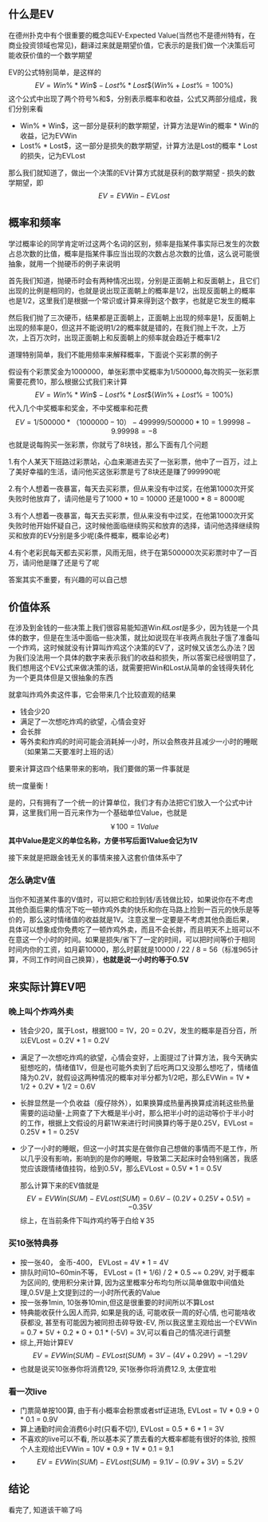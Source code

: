 ## 什么是EV

在德州扑克中有个很重要的概念叫EV-Expected Value(当然也不是德州特有，在商业投资领域也常见)，翻译过来就是期望价值，它表示的是我们做一个决策后可能收获价值的一个数学期望

EV的公式特别简单，是这样的
$$
EV = Win\% * Win\$ - Lost\% * Lost\$ (Win\%+Lost\%=100\%)
$$
这个公式中出现了两个符号%和$，分别表示概率和收益，公式又两部分组成，我们分别来看

- Win% * Win$，这一部分是获利的数学期望，计算方法是Win的概率 * Win的收益，记为EVWin
- Lost% * Lost$，这一部分是损失的数学期望，计算方法是Lost的概率 * Lost的损失，记为EVLost

那么我们就知道了，做出一个决策的EV计算方式就是获利的数学期望 - 损失的数学期望，即
$$
EV = EVWin - EVLost
$$

## 概率和频率

学过概率论的同学肯定听过这两个名词的区别，频率是指某件事实际已发生的次数占总次数的比值，概率是指某件事应当出现的次数占总次数的比值，这么说可能很抽象，就用一个抛硬币的例子来说明

首先我们知道，抛硬币时会有两种情况出现，分别是正面朝上和反面朝上，且它们出现的比例是相同的，也就是说出现正面朝上的概率是1/2，出现反面朝上的概率也是1/2，这里我们是根据一个常识或计算来得到这个数字，也就是它发生的概率

然后我们抛了三次硬币，结果都是正面朝上，正面朝上出现的频率是1，反面朝上出现的频率是0，但这并不能说明1/2的概率就是错的，在我们抛上千次，上万次，上百万次时，出现正面朝上和反面朝上的频率就会趋近于概率1/2

道理特别简单，我们不能用频率来解释概率，下面说个买彩票的例子

假设有个彩票奖金为1000000，单张彩票中奖概率为1/500000,每次购买一张彩票需要花费10，那么根据公式我们来计算
$$
EV = Win\% * Win\$ - Lost\% * Lost\$ (Win\%+Lost\%=100\%)
$$
代入几个中奖概率和奖金，不中奖概率和花费
$$
EV = 1/500000 * （1000000 - 10） - 499999/500000 * 10 = 1.99998 - 9.99998 = -8
$$
也就是说每购买一张彩票，你就亏了8块钱，那么下面有几个问题

1.有个人某天下班路过彩票站，心血来潮进去买了一张彩票，他中了一百万，过上了美好幸福的生活，请问他买这张彩票是亏了8块还是赚了999990呢

2.有个人想着一夜暴富，每天去买彩票，但从来没有中过奖，在他第1000次开奖失败时他放弃了，请问他是亏了1000 * 10 = 10000 还是1000 * 8 = 8000呢

3.有个人想着一夜暴富，每天去买彩票，但从来没有中过奖，在他第1000次开奖失败时他开始怀疑自己，这时候他面临继续购买和放弃的选择，请问他选择继续购买和放弃的EV分别是多少呢(条件概率，概率论必考)

4.有个老彩民每天都去买彩票，风雨无阻，终于在第500000次买彩票时中了一百万，请问他是赚了还是亏了呢

答案其实不重要，有兴趣的可以自己想

## 价值体系

在涉及到金钱的一些决策上我们很容易能知道Win$和Lost$是多少，因为钱是一个具体的数字，但是在生活中面临一些决策，就比如说现在半夜两点我肚子饿了准备叫一个炸鸡，这时候就没有计算叫炸鸡这个决策的EV了，这时候又该怎么办法？因为我们没法用一个具体的数字来表示我们的收益和损失，所以答案已经很明显了，我们想用这个EV公式来做决策的话，就需要把Win和Lost从简单的金钱得失转化为一个更具体但是又很抽象的东西

就拿叫炸鸡外卖这件事，它会带来几个比较直观的结果

- 钱会少20
- 满足了一次想吃炸鸡的欲望，心情会变好
- 会长胖
- 等外卖和炸鸡的时间可能会消耗掉一小时，所以会熬夜并且减少一小时的睡眠（如果第二天要准时上班的话）

要来计算这四个结果带来的影响，我们要做的第一件事就是

统一度量衡！

是的，只有拥有了一个统一的计算单位，我们才有办法把它们放入一个公式中计算，这里我们用一百元来作为一个基础单位Value，也就是
$$
￥100 = 1 Value
$$
**其中Value是定义的单位名称，方便书写后面1Value会记为1V**

接下来就是把跟金钱无关的事情来接入这套价值体系中了

### 怎么确定V值

当你不知道某件事的V值时，可以把它和捡到钱/丢钱做比较，如果说你在不考虑其他负面后果的情况下吃一顿炸鸡外卖的快乐和你在马路上捡到一百元的快乐是等价的，那么这时情绪值的收益就是1V。注意这里一定要是不考虑其他负面后果，具体可以想象成你免费吃了一顿炸鸡外卖，而且不会长胖，而且明天不上班可以不在意这一个小时的时间。如果是损失/省下了一定的时间，可以把时间等价于相同时间内你的工资，如月薪10000，那么时薪就是10000 / 22 / 8 =  56（标准965计算，不同工作时间自己换算），**也就是说一小时约等于0.5V**

## 来实际计算EV吧

### 晚上叫个炸鸡外卖
- 钱会少20，属于Lost，根据100 = 1V，20 = 0.2V，发生的概率是百分百，所以EVLost = 0.2V * 1 = 0.2V

- 满足了一次想吃炸鸡的欲望，心情会变好，上面提过了计算方法，我今天确实挺想吃的，情绪值1V，但是也可能外卖到了后吃两口又没那么想吃了，情绪值降为0.2V，就假设这两种情况的概率对半分都为1/2吧，那么EVWin = 1V * 1/2 + 0.2V * 1/2 = 0.6V

- 长胖显然是一个负收益（瘦仔除外），如果换算成热量再换算成消耗这些热量需要的运动量-上网查了下大概是半小时，那么把半小时的运动等价于半小时的工作，根据上文假设的月薪1W来进行时间换算约等于是0.25V，EVLost = 0.25V * 1 = 0.25V

- 少了一小时的睡眠，但这一小时其实是在做你自己想做的事情而不是工作，所以几乎没有影响，影响到的是你的睡眠，导致第二天起床时会特别痛苦，我感觉应该跟情绪值挂钩，给到0.5V，那么EVLost = 0.5V * 1 = 0.5V

  那么计算下来的EV值就是
  $$
  EV = EVWin(SUM) - EVLost(SUM) = 0.6V - (0.2V + 0.25V + 0.5V) = -0.35V
  $$
  综上，在当前条件下叫炸鸡约等于白给￥35


### 买10张特典券
- 按一张40， 金币-400， EVLost = 4V * 1 = 4V
- 排队时间10~60min不等， EVLost = (1 + 1/6) / 2 * 0.5 ~= 0.29V, 对于概率为区间的, 使用积分来计算, 因为这里概率分布均匀所以简单做取中间值处理,0.5V是上文提到过的一小时所代表的Value
- 按一张券1min, 10张券10min,但这是很重要的时间所以不算Lost
- 特典能收获什么因人而异, 如果是我的话, 可能收获一周的好心情, 也可能啥收获都没, 甚至有可能因为被同担击碎导致-EV, 所以我这里主观给出一个EVWin = 0.7 * 5V + 0.2 * 0 + 0.1 * (-5V) = 3V,可以看自己的情况进行调整
- 综上,开始计算EV
  $$
  EV = EVWin(SUM) - EVLost(SUM) = 3V - (4V + 0.29V) = -1.29V
  $$
- 也就是说买10张券你将消费129, 买1张券你将消费12.9, 太便宜啦

### 看一次live
- 门票简单按100算, 由于有小概率会粉票或者stf证进场, EVLost = 1V * 0.9 + 0 * 0.1 = 0.9V
- 算上通勤时间会消费6小时(只看不切!), EVLost = 0.5 * 6 * 1 = 3V
- 不喜欢的live可以不看, 所以基本买了票去看的大概率都能有很好的体验, 按照个人主观给出EVWin = 10V * 0.9 + 1V * 0.1 = 9.1
- $$
  EV = EVWin(SUM) - EVLost(SUM) = 9.1V - (0.9V + 3V) = 5.2V
  $$

## 结论
看完了, 知道该干嘛了吗